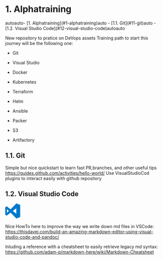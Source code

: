 # 1. Alphatraining

<!-- TOC -->autoauto- [1. Alphatraining](#1-alphatraining)auto    - [1.1. Git](#11-git)auto    - [1.2. Visual Studio Code](#12-visual-studio-code)autoauto<!-- /TOC -->

New repository to pratice on DeVops assets
Training path to start this journey will be the following one:

* Git

* Visual Studio

* Docker

* Kubernetes

* Terraform

* Helm

* Ansible

* Packer

* S3

* Artifactory
  
## 1.1. Git

  Simple but nice quickstart to learn fast PR,branches, and other useful tips
  <https://guides.github.com/activities/hello-world/>
  Use VisualStudioCod plugins to interact easily with github repository
  
## 1.2. Visual Studio Code

![alt text][logo]

[logo]: ./visualstudio/vstudio48.png "VisualStudioCode"

Nice HowTo here to improve the way we write down md files in VSCode: <https://thisdavej.com/build-an-amazing-markdown-editor-using-visual-studio-code-and-pandoc/>

Inluding a reference with a cheatsheet to easily retrieve legacy md syntax:
<https://github.com/adam-p/markdown-here/wiki/Markdown-Cheatsheet>
